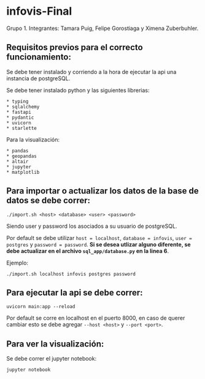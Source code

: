 # infovis-Final

Grupo 1. Integrantes: Tamara Puig, Felipe Gorostiaga y Ximena Zuberbuhler.

## Requisitos previos para el correcto funcionamiento:

  Se debe tener instalado y corriendo a la hora de ejecutar la api una instancia de postgreSQL.

  Se debe tener instalado python y las siguientes librerias:

    * typing
    * sqlalchemy
    * fastapi
    * pydantic
    * uvicorn
    * starlette
    
  Para la visualización:
 
    * pandas
    * geopandas
    * altair
    * jupyter
    * matplotlib

 ## Para importar o actualizar los datos de la base de datos se debe correr:
 
 ```
 ./import.sh <host> <database> <user> <password>
 ```
 
 Siendo user y password los asociados a su usuario de postgreSQL.
 
 Por default se debe utilizar `host = localhost`, `database = infovis`, `user = postgres` y `password = password`. __Si se desea utlizar alguno diferente, se debe actualizar en el archivo `sql_app/database.py` en la linea 6__.
 
 Ejemplo:
 
  ```
  ./import.sh localhost infovis postgres password 
  ```

  ## Para ejecutar la api se debe correr:

  ```
  uvicorn main:app --reload
  ```
  
  Por default se corre en localhost en el puerto 8000, en caso de querer cambiar esto se debe agregar `--host <host>` y `--port <port>`.
  
  ## Para ver la visualización:
  
  Se debe correr el jupyter notebook:
  
  ```
  jupyter notebook
  ```
  
  
